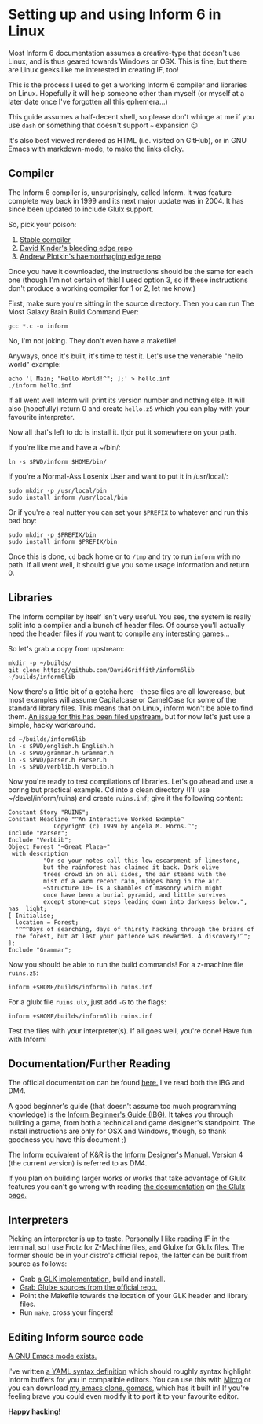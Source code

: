 # Setting up and using Inform 6 in Linux

Most Inform 6 documentation assumes a creative-type that doesn't use Linux, and
is thus geared towards Windows or OSX. This is fine, but there are Linux geeks
like me interested in creating IF, too!

This is the process I used to get a working Inform 6 compiler and libraries on
Linux. Hopefully it will help someone other than myself (or myself at a later
date once I've forgotten all this ephemera...)

This guide assumes a half-decent shell, so please don't whinge at me if you use
`dash` or something that doesn't support `~` expansion 😉

It's also best viewed rendered as HTML (i.e. visited on GitHub), or in GNU Emacs
with markdown-mode, to make the links clicky.

## Compiler

The Inform 6 compiler is, unsurprisingly, called Inform. It was feature complete
way back in 1999 and its next major update was in 2004. It has since been
updated to include Glulx support.

So, pick your poison:

1. [Stable compiler][1]
2. [David Kinder's bleeding edge repo][2]
3. [Andrew Plotkin's haemorrhaging edge repo][3]

Once you have it downloaded, the instructions should be the same for each one
(though I'm not certain of this! I used option 3, so if these instructions don't
produce a working compiler for 1 or 2, let me know.)

First, make sure you're sitting in the source directory. Then you can run The
Most Galaxy Brain Build Command Ever:

	gcc *.c -o inform

No, I'm not joking. They don't even have a makefile!

Anyways, once it's built, it's time to test it. Let's use the venerable "hello
world" example:

	echo '[ Main; "Hello World!^"; ];' > hello.inf
	./inform hello.inf

If all went well Inform will print its version number and nothing else. It will
also (hopefully) return 0 and create `hello.z5` which you can play with your
favourite interpreter.

Now all that's left to do is install it. tl;dr put it somewhere on your path.

If you're like me and have a ~/bin/:

	ln -s $PWD/inform $HOME/bin/

If you're a Normal-Ass Losenix User and want to put it in /usr/local/:

	sudo mkdir -p /usr/local/bin
	sudo install inform /usr/local/bin

Or if you're a real nutter you can set your `$PREFIX` to whatever and run this
bad boy:

	sudo mkdir -p $PREFIX/bin
	sudo install inform $PREFIX/bin

Once this is done, `cd` back home or to `/tmp` and try to run `inform` with no
path. If all went well, it should give you some usage information and return 0.

## Libraries

The Inform compiler by itself isn't very useful. You see, the system is really
split into a compiler and a bunch of header files. Of course you'll actually
need the header files if you want to compile any interesting games...

So let's grab a copy from upstream:

	mkdir -p ~/builds/
	git clone https://github.com/DavidGriffith/inform6lib ~/builds/inform6lib

Now there's a little bit of a gotcha here - these files are all lowercase, but
most examples will assume Capitalcase or CamelCase for some of the standard
library files. This means that on Linux, inform won't be able to find them. [An
issue for this has been filed upstream,][4] but for now let's just use a simple,
hacky workaround.

	cd ~/builds/inform6lib
	ln -s $PWD/english.h English.h
	ln -s $PWD/grammar.h Grammar.h
	ln -s $PWD/parser.h Parser.h
	ln -s $PWD/verblib.h VerbLib.h

Now you're ready to test compilations of libraries. Let's go ahead and use a
boring but practical example. Cd into a clean directory (I'll use
~/devel/inform/ruins) and create `ruins.inf`; give it the following content:

```
Constant Story "RUINS";
Constant Headline "^An Interactive Worked Example^
			 Copyright (c) 1999 by Angela M. Horns.^";
Include "Parser";
Include "VerbLib";
Object Forest "~Great Plaza~"
 with description
		  "Or so your notes call this low escarpment of limestone,
		  but the rainforest has claimed it back. Dark olive
		  trees crowd in on all sides, the air steams with the
		  mist of a warm recent rain, midges hang in the air.
		  ~Structure 10~ is a shambles of masonry which might
		  once have been a burial pyramid, and little survives
		  except stone-cut steps leading down into darkness below.",
has  light;
[ Initialise;
  location = Forest;
  "^^^Days of searching, days of thirsty hacking through the briars of
  the forest, but at last your patience was rewarded. A discovery!^";
];
Include "Grammar";
```

Now you should be able to run the build commands! For a z-machine file
`ruins.z5`:

	inform +$HOME/builds/inform6lib ruins.inf

For a glulx file `ruins.ulx`, just add `-G` to the flags:

	inform +$HOME/builds/inform6lib ruins.inf

Test the files with your interpreter(s). If all goes well, you're done! Have fun
with Inform!

## Documentation/Further Reading

The official documentation can be found [here.][5] I've read both the IBG and
DM4.

A good beginner's guide (that doesn't assume too much programming knowledge) is
the [Inform Beginner's Guide (IBG).][6] It takes you through building a game, from
both a technical and game designer's standpoint. The install instructions are
only for OSX and Windows, though, so thank goodness you have this document ;)

The Inform equivalent of K&R is the [Inform Designer's Manual.][7] Version 4
(the current version) is referred to as DM4.

If you plan on building larger works or works that take advantage of Glulx
features you can't go wrong with reading [the documentation][8] on [the Glulx
page.][9]

## Interpreters

Picking an interpreter is up to taste. Personally I like reading IF in the
terminal, so I use Frotz for Z-Machine files, and Glulxe for Glulx files. The
former should be in your distro's official repos, the latter can be built from
source as follows:

- Grab [a GLK implementation][10], build and install.
- [Grab Glulxe sources from the official repo.][11]
- Point the Makefile towards the location of your GLK header and library files.
- Run `make`, cross your fingers!

## Editing Inform source code

[A GNU Emacs mode exists.](https://www.rupert-lane.org/inform-mode/index.html)

I've written [a YAML syntax definition][12] which should roughly syntax
highlight Inform buffers for you in compatible editors. You can use this with
[Micro][13] or you can download [my emacs clone, gomacs,][14] which has it built
in! If you're feeling brave you could even modify it to port it to your
favourite editor.

**Happy hacking!**

[1]: http://inform7.com/sources/i6n/
[2]: https://github.com/DavidKinder/Inform6
[3]: https://github.com/erkyrath/inform6
[4]: http://inform7.com/mantis/view.php?id=2064
[5]: http://inform-fiction.org/manual/index.html
[6]: http://www.ifarchive.org/if-archive/infocom/compilers/inform6/manuals/IBG.pdf
[7]: http://inform-fiction.org/manual/html/contents.html
[8]: https://www.eblong.com/zarf/glulx/inform-guide.txt
[9]: https://www.eblong.com/zarf/glulx/
[10]: https://www.eblong.com/zarf/glk/index.html
[11]: https://github.com/erkyrath/glulxe
[12]: https://github.com/japanoise/gomacs/blob/master/syntax_files/inform6.yaml
[13]: https://micro-editor.github.io/
[14]: https://github.com/japanoise/gomacs

